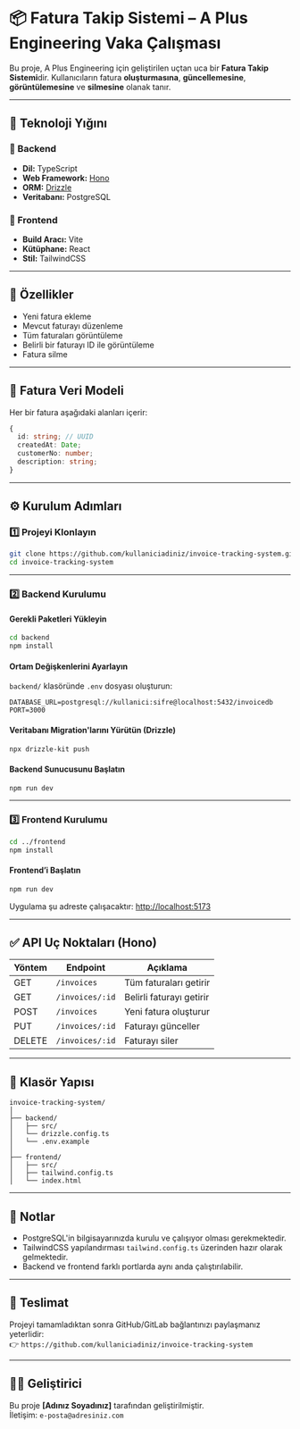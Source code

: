 # 📦 Fatura Takip Sistemi – A Plus Engineering Vaka Çalışması

Bu proje, A Plus Engineering için geliştirilen uçtan uca bir **Fatura Takip Sistemi**dir. Kullanıcıların fatura **oluşturmasına**, **güncellemesine**, **görüntülemesine** ve **silmesine** olanak tanır.

---

## 🚀 Teknoloji Yığını

### 🔧 Backend
- **Dil:** TypeScript
- **Web Framework:** [Hono](https://hono.dev/)
- **ORM:** [Drizzle](https://orm.drizzle.team/)
- **Veritabanı:** PostgreSQL

### 🎨 Frontend
- **Build Aracı:** Vite
- **Kütüphane:** React
- **Stil:** TailwindCSS

---

## 📌 Özellikler

- Yeni fatura ekleme
- Mevcut faturayı düzenleme
- Tüm faturaları görüntüleme
- Belirli bir faturayı ID ile görüntüleme
- Fatura silme

---

## 🧾 Fatura Veri Modeli

Her bir fatura aşağıdaki alanları içerir:

```ts
{
  id: string; // UUID
  createdAt: Date;
  customerNo: number;
  description: string;
}
```

---

## ⚙️ Kurulum Adımları

### 1️⃣ Projeyi Klonlayın

```bash
git clone https://github.com/kullaniciadiniz/invoice-tracking-system.git
cd invoice-tracking-system
```

---

### 2️⃣ Backend Kurulumu

#### Gerekli Paketleri Yükleyin

```bash
cd backend
npm install
```

#### Ortam Değişkenlerini Ayarlayın

`backend/` klasöründe `.env` dosyası oluşturun:

```
DATABASE_URL=postgresql://kullanici:sifre@localhost:5432/invoicedb
PORT=3000
```

#### Veritabanı Migration'larını Yürütün (Drizzle)

```bash
npx drizzle-kit push
```

#### Backend Sunucusunu Başlatın

```bash
npm run dev
```

---

### 3️⃣ Frontend Kurulumu

```bash
cd ../frontend
npm install
```

#### Frontend’i Başlatın

```bash
npm run dev
```

Uygulama şu adreste çalışacaktır: [http://localhost:5173](http://localhost:5173)

---

## ✅ API Uç Noktaları (Hono)

| Yöntem | Endpoint           | Açıklama                 |
|--------|--------------------|--------------------------|
| GET    | `/invoices`        | Tüm faturaları getirir   |
| GET    | `/invoices/:id`    | Belirli faturayı getirir |
| POST   | `/invoices`        | Yeni fatura oluşturur    |
| PUT    | `/invoices/:id`    | Faturayı günceller       |
| DELETE | `/invoices/:id`    | Faturayı siler           |

---

## 📄 Klasör Yapısı

```
invoice-tracking-system/
│
├── backend/
│   ├── src/
│   └── drizzle.config.ts
│   └── .env.example
│
├── frontend/
│   ├── src/
│   ├── tailwind.config.ts
│   └── index.html
```

---

## 📝 Notlar

- PostgreSQL'in bilgisayarınızda kurulu ve çalışıyor olması gerekmektedir.
- TailwindCSS yapılandırması `tailwind.config.ts` üzerinden hazır olarak gelmektedir.
- Backend ve frontend farklı portlarda aynı anda çalıştırılabilir.

---

## 🔗 Teslimat

Projeyi tamamladıktan sonra GitHub/GitLab bağlantınızı paylaşmanız yeterlidir:  
👉 `https://github.com/kullaniciadiniz/invoice-tracking-system`

---

## 👩‍💻 Geliştirici

Bu proje **[Adınız Soyadınız]** tarafından geliştirilmiştir.  
İletişim: `e-posta@adresiniz.com`
